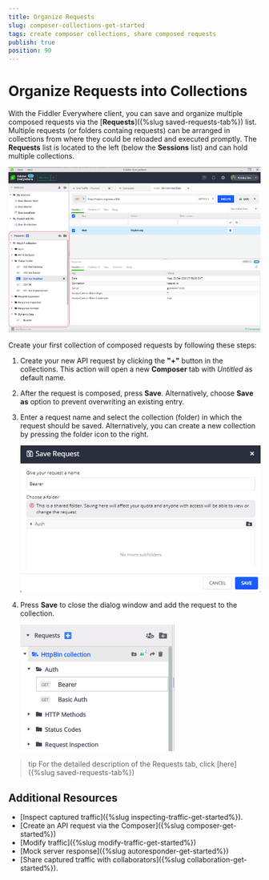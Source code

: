 ```yaml
---
title: Organize Requests
slug: composer-collections-get-started
tags: create composer collections, share composed requests
publish: true
position: 90
---
```


# Organize Requests into Collections

With the Fiddler Everywhere client, you can save and organize multiple composed requests via the [**Requests**]({%slug saved-requests-tab%}) list. Multiple requests (or folders containg requests) can be arranged in collections from where they could be reloaded and executed promptly. The **Requests** list is located to the left (below the **Sessions** list) and can hold multiple collections.


![Requests lists](../images/requests/requests-list-all.png)

Create your first collection of composed requests by following these steps:

1. Create your new API request by clicking the **"+"** button in the collections. This action will open a new **Composer** tab with *Untitled* as default name.

2. After the request is composed, press **Save**. Alternatively, choose **Save as** option to prevent overwriting an existing entry.

3. Enter a request name and select the collection (folder) in which the request should be saved. Alternatively, you can create a new collection by pressing the folder icon to the right.

    ![Requests lists](../images/requests/requests-enter-name-and-folder.png)

3. Press **Save** to close the dialog window and add the request to the collection.

    ![Requests lists](../images/requests/requests-created-collection.png)
    
>tip For the detailed description of the Requests tab, click [here]({%slug saved-requests-tab%})

## Additional Resources
 
- [Inspect captured traffic]({%slug inspecting-traffic-get-started%}).
- [Create an API request via the Composer]({%slug composer-get-started%})
- [Modify traffic]({%slug modify-traffic-get-started%})
- [Mock server response]({%slug autoresponder-get-started%})
- [Share captured traffic with collaborators]({%slug collaboration-get-started%}).
